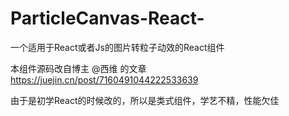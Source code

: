 # ParticleCanvas-React-
一个适用于React或者Js的图片转粒子动效的React组件

本组件源码改自博主 @西维 的文章
https://juejin.cn/post/7160491044222533639

由于是初学React的时候改的，所以是类式组件，学艺不精，性能欠佳
